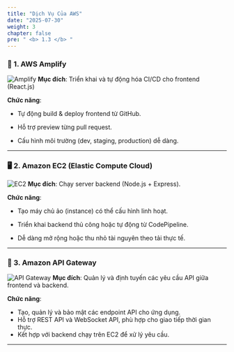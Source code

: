 ```yaml
---
title: "Dịch Vụ Của AWS"
date: "2025-07-30"
weight: 3
chapter: false
pre: " <b> 1.3 </b> "
---
```


### 🔧 1. AWS Amplify

![Amplify](/images/1.introduction/amplify.png)
**Mục đích**: Triển khai và tự động hóa CI/CD cho frontend (React.js)

**Chức năng**:

- Tự động build & deploy frontend từ GitHub.

- Hỗ trợ preview từng pull request.

- Cấu hình môi trường (dev, staging, production) dễ dàng.

---

### 🖥 2. Amazon EC2 (Elastic Compute Cloud)

![EC2](/images/1.introduction/ec2.png)
**Mục đích**: Chạy server backend (Node.js + Express).

**Chức năng**:

- Tạo máy chủ ảo (instance) có thể cấu hình linh hoạt.

- Triển khai backend thủ công hoặc tự động từ CodePipeline.

- Dễ dàng mở rộng hoặc thu nhỏ tài nguyên theo tải thực tế.

---

### 🔄 3. Amazon API Gateway

![API Gateway](/images/1.introduction/amazon-API-Gateway.png)
**Mục đích**: Quản lý và định tuyến các yêu cầu API giữa frontend và backend.

**Chức năng**:

- Tạo, quản lý và bảo mật các endpoint API cho ứng dụng.
- Hỗ trợ REST API và WebSocket API, phù hợp cho giao tiếp thời gian thực.
- Kết hợp với backend chạy trên EC2 để xử lý yêu cầu.

---
